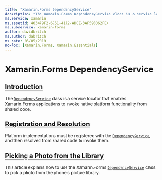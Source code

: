 ```yaml
---
title: "Xamarin.Forms DependencyService"
description: "The Xamarin.Forms DependencyService class is a service locator that enables Xamarin.Forms applications to invoke native platform functionality from shared code."
ms.service: xamarin
ms.assetid: 403479F2-6751-41F2-ADCE-3AF595062FE4
ms.subservice: xamarin-forms
author: davidbritch
ms.author: dabritch
ms.date: 06/05/2019
no-loc: [Xamarin.Forms, Xamarin.Essentials]
---
```


# Xamarin.Forms DependencyService

## [Introduction](introduction.md)

The [`DependencyService`](xref:Xamarin.Forms.DependencyService) class is a service locator that enables Xamarin.Forms applications to invoke native platform functionality from shared code.

## [Registration and Resolution](registration-and-resolution.md)

Platform implementations must be registered with the [`DependencyService`](xref:Xamarin.Forms.DependencyService), and then resolved from shared code to invoke them.

## [Picking a Photo from the Library](photo-picker.md)

This article explains how to use the Xamarin.Forms [`DependencyService`](xref:Xamarin.Forms.DependencyService) class to pick a photo from the phone's picture library.
